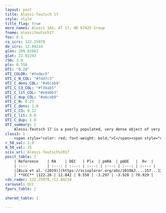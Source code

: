 ```yaml
---
layout: post
title: Alessi-Teutsch 17
style: style
title_flag: true
more_names: Alessi 165; AT 17; HD 67425 Group
fname: alessiteutsch17
fov: 0.1
ra_icrs: 122.25978
de_icrs: 12.84214
glon: 209.82662
glat: 22.92243
r50: 3.0
plx: 0.558
UTI: "0.28"
UTI_COLOR: "#fedec5"
UTI_C_N_COL: "#fdd7c3"
UTI_C_dens_COL: "#a6cab9"
UTI_C_C3_COL: "#f3bab5"
UTI_C_lit_COL: "#e0a6b3"
UTI_C_dup_COL: "#a6cab9"
UTI_C_N: 0.25
UTI_C_dens: 1.0
UTI_C_C3: 0.12
UTI_C_lit: 0.0
UTI_C_dup: 1.0
UTI_summary: |
    Alessi-Teutsch 17 is a poorly populated, very dense object of very low C3 quality. It is rarely studied in the literature, with no articles listed in the last 6 years.
class3: |
    <span style="color: red; font-weight: bold;">C</span><span style="color: purple; font-weight: bold;">D</span>
r_50_val: 3.0
N_50_val: 25
scix_url: Alessi-Teutsch%2017
posit_table: |
    | Reference    | RA    | DEC   | Plx  | pmRA  | pmDE   |  Rv  |
    | :---         | :---: | :---: | :---: | :---: | :---: | :---: |
    |[Bica et al. (2019)](https://scixplorer.org/abs/2019AJ....157...12B) | 122.27 | 12.848 | -- | -- | -- | -- |
    | **UCC** |122.26 | 12.842 | 0.558 | -3.297 | -3.928 | 70.929 | 
cds_radec: 122.25978,+12.84214
carousel: UCC
fpars_table: |
    
shared_table: |
    
---
```

